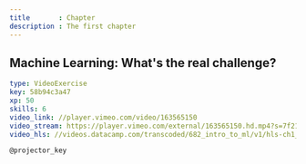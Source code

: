 ```yaml
---
title       : Chapter
description : The first chapter
---
```


## Machine Learning: What's the real challenge?

```yaml
type: VideoExercise
key: 58b94c3a47
xp: 50
skills: 6
video_link: //player.vimeo.com/video/163565150
video_stream: https://player.vimeo.com/external/163565150.hd.mp4?s=7f21c9bf7b28967cfa8afb132999fa83788d26cc&profile_id=119
video_hls: //videos.datacamp.com/transcoded/682_intro_to_ml/v1/hls-ch1_1.master.m3u8
```

`@projector_key`
